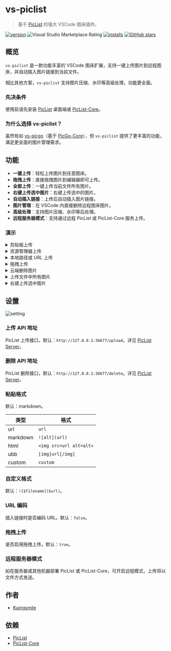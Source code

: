 # vs-piclist

> 基于 [PicList](https://github.com/Kuingsmile/PicList) 的强大 VSCode 图床插件。

[![version](https://img.shields.io/vscode-marketplace/v/Kuingsmile.vs-piclist.svg?style=flat-square&label=vscode%20marketplace)](https://marketplace.visualstudio.com/items?itemName=Kuingsmile.vs-piclist)
![Visual Studio Marketplace Rating](https://img.shields.io/visual-studio-marketplace/r/Kuingsmile.vs-piclist?style=flat-square)
[![installs](https://img.shields.io/vscode-marketplace/d/Kuingsmile.vs-piclist.svg?style=flat-square)](https://marketplace.visualstudio.com/items?itemName=Kuingsmile.vs-piclist)
[![GitHub stars](https://img.shields.io/github/stars/Kuingsmile/vs-piclist.svg?style=flat-square&label=github%20stars)](https://github.com/Kuingsmile/vs-piclist)

## 概览

`vs-piclist` 是一款功能丰富的 VSCode 图床扩展，支持一键上传图片到远程图床，并自动插入图片链接到当前文件。

相比其他方案，`vs-piclist` 支持图片压缩、水印等高级处理，功能更全面。

### 先决条件

使用前请先安装 [PicList](https://github.com/Kuingsmile/PicList) 桌面端或 [PicList-Core](https://github.com/Kuingsmile/piclist-core)。

### 为什么选择 vs-piclist？

虽然有如 [vs-picgo](https://github.com/PicGo/vs-picgo)（基于 [PicGo-Core](https://github.com/PicGo/PicGo-Core)），但 `vs-piclist` 提供了更丰富的功能，满足更全面的图片管理需求。

## 功能

- **一键上传**：轻松上传图片到任意图床。
- **拖拽上传**：直接拖拽图片到编辑器即可上传。
- **全部上传**：一键上传当前文件所有图片。
- **右键上传选中图片**：右键上传选中的图片。
- **自动插入链接**：上传后自动插入图片链接。
- **图片管理**：在 VSCode 内直接删除远程图床图片。
- **高级处理**：支持图片压缩、水印等后处理。
- **远程服务器模式**：支持通过远程 PicList 或 PicList-Core 服务上传。

### 演示

<details>
<summary>剪贴板上传</summary>
<img src="https://s2.loli.net/2023/08/31/XvZrtgiuWwLYIHy.gif" alt="clipboard.gif">
</details>

<details>
<summary>资源管理器上传</summary>
<img src="https://s2.loli.net/2023/08/31/npvwQoT4Ucr5mPN.gif" alt="explorer.gif">
</details>

<details>
<summary>本地路径或 URL 上传</summary>
<img src="https://s2.loli.net/2023/08/31/tAW54rVFhO2KSTo.gif" alt="input box.gif">
</details>

<details>
<summary>拖拽上传</summary>
<img src="https://s2.loli.net/2023/09/01/rflXoJLsR5heDqK.gif" alt="drag-and-drop.gif">
</details>

<details>
<summary>云端删除图片</summary>
<img src="https://s2.loli.net/2023/09/01/8oYzJinhgajLfdI.gif" alt="delete.gif">
</details>

<details>
<summary>上传文件中所有图片</summary>
<img src="https://s2.loli.net/2024/06/16/9JDyICxZ3mUEBio.gif" alt="upload-all.gif">
</details>

<details>
<summary>右键上传选中图片</summary>
<img src="https://s2.loli.net/2024/06/16/GUVjraIWTuX2wgn.gif" alt="upload-selected.gif">
</details>

## 设置

![setting](https://s2.loli.net/2023/08/31/vL7WgcDrxIGzZBR.webp)

### 上传 API 地址

PicList 上传接口，默认：`http://127.0.0.1:36677/upload`。详见 [PicList Server](https://piclist.cn/en/advanced.html#use-of-built-in-server)。

### 删除 API 地址

PicList 删除接口，默认：`http://127.0.0.1:36677/delete`。详见 [PicList Server](https://piclist.cn/en/advanced.html#use-of-built-in-server)。

### 粘贴格式

默认：markdown。

| 类型     | 格式                    |
| -------- | ----------------------- |
| url      | `url`                   |
| markdown | `![alt](url)`           |
| html     | `<img src=url alt=alt>` |
| ubb      | `[img]url[/img]`        |
| custom   | `custom`                |

### 自定义格式

默认：`![$filename]($url)`。

### URL 编码

插入链接时是否编码 URL。默认：`false`。

### 拖拽上传

是否启用拖拽上传。默认：`true`。

### 远程服务器模式

如在服务器或其他机器部署 PicList 或 PicList-Core，可开启远程模式，上传将以文件方式发送。

## 作者

- [Kuingsmile](https://github.com/Kuingsmile)

## 依赖

- [PicList](https://github.com/Kuingsmile/PicList)
- [PicList-Core](https://github.com/Kuingsmile/piclist-core)
